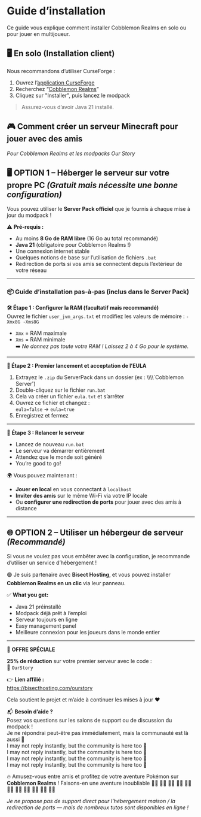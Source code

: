 # Guide d’installation

Ce guide vous explique comment installer Cobblemon Realms en solo ou pour jouer en multijoueur.

## 🖥️ En solo (Installation client)

Nous recommandons d’utiliser CurseForge :

1. Ouvrez l’[application CurseForge](https://www.curseforge.com/download/app)
2. Recherchez “[Cobblemon Realms](https://www.curseforge.com/minecraft/modpacks/cobblemon-realms)”
3. Cliquez sur "Installer", puis lancez le modpack

> Assurez-vous d’avoir Java 21 installé.

## 🎮 Comment créer un serveur Minecraft pour jouer avec des amis

_Pour Cobblemon Realms et les modpacks Our Story_

## 🖥️ OPTION 1 – Héberger le serveur sur votre propre PC _(Gratuit mais nécessite une bonne configuration)_

Vous pouvez utiliser le **Server Pack officiel** que je fournis à chaque mise à jour du modpack !

⚠️ **Pré-requis :**

 - Au moins **8 Go de RAM libre** (16 Go au total recommandé)
 - **Java 21** (obligatoire pour Cobblemon Realms !)
 - Une connexion internet stable
 - Quelques notions de base sur l’utilisation de fichiers `.bat`
 - Redirection de ports si vos amis se connectent depuis l’extérieur de votre réseau

---

### 📦 Guide d’installation pas-à-pas (inclus dans le Server Pack)

**🛠️ Étape 1 : Configurer la RAM (facultatif mais recommandé)**\
Ouvrez le fichier `user_jvm_args.txt` et modifiez les valeurs de mémoire :
`-Xmx8G -Xms8G`

 - `Xmx` = RAM maximale
 - `Xms` = RAM minimale\
   ➡️ _Ne donnez pas toute votre RAM ! Laissez 2 à 4 Go pour le système._

---

**📜 Étape 2 : Premier lancement et acceptation de l’EULA**

1. Extrayez le `.zip` du ServerPack dans un dossier (ex : \\\\\\\\\`Cobblemon Server')
2. Double-cliquez sur le fichier `run.bat`
3. Cela va créer un fichier `eula.txt` et s’arrêter
4. Ouvrez ce fichier et changez :\
   `eula=false` → `eula=true`
5. Enregistrez et fermez

---

🔄 **Étape 3 : Relancer le serveur**

 - Lancez de nouveau `run.bat`
 - Le serveur va démarrer entièrement
 - Attendez que le monde soit généré
 - You’re good to go!

🌍 Vous pouvez maintenant :

 - **Jouer en local** en vous connectant à `localhost`
 - **Inviter des amis** sur le même Wi-Fi via votre IP locale
 - Ou **configurer une redirection de ports** pour jouer avec des amis à distance

---

## 🌐 OPTION 2 – Utiliser un hébergeur de serveur _(Recommandé)_

Si vous ne voulez pas vous embêter avec la configuration, je recommande d’utiliser un service d’hébergement !

🟢 Je suis partenaire avec **Bisect Hosting**, et vous pouvez installer **Cobblemon Realms en un clic** via leur panneau.

✅ **What you get:**

 - Java 21 préinstallé
 - Modpack déjà prêt à l’emploi
 - Serveur toujours en ligne
 - Easy management panel
 - Meilleure connexion pour les joueurs dans le monde entier

---

🎁 **OFFRE SPÉCIALE**

**25% de réduction** sur votre premier serveur avec le code :\
🧡 `OurStory`

👉 **Lien affilié :**\
https://bisecthosting.com/ourstory

Cela soutient le projet et m’aide à continuer les mises à jour ❤️

📬 **Besoin d’aide ?**\
Posez vos questions sur les salons de support ou de discussion du modpack !\
Je ne répondrai peut-être pas immédiatement, mais la communauté est là aussi :speech_balloon:\
I may not reply instantly, but the community is here too :speech_balloon:\
I may not reply instantly, but the community is here too :speech_balloon:\
I may not reply instantly, but the community is here too :speech_balloon:\
I may not reply instantly, but the community is here too :speech_balloon:

🔥 Amusez-vous entre amis et profitez de votre aventure Pokémon sur **Cobblemon Realms** !
Faisons-en une aventure inoubliable 🧭✨ 🧭✨ 🧭✨ 🧭✨ 🧭✨ 🧭✨ 🧭✨ 🧭✨ 🧭✨ 🧭✨ 🧭✨

_Je ne propose pas de support direct pour l’hébergement maison / la redirection de ports — mais de nombreux tutos sont disponibles en ligne !_
